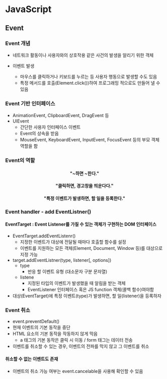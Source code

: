 # JavaScript

## Event

### Event 개념

- 네트워크 활동이나 사용자와의 상호작용 같은 사건의 발생을 알리기 위한 객체

- 이벤트 발생

  - 마우스를 클릭하거나 키보드를 누르는 등 사용자 행동으로 발생할 수도 있음
  - 특정 메서드를 호출(Element.click())하여 프로그래밍 적으로도 만들어 낼 수 있음 

  

### Event 기반 인터페이스

- AnimationEvent, ClipboardEvent, DragEvent 등
- UIEvent
  - 간단한 사용자 인터페이스 이벤트
  - Event의 상속을 받음
  - MouseEvent, KeyboardEvent, InputEvent, FocusEvent 등의 부모 객체 역할을 함 

### Event의 역할

#### <div align="center"> "~하면 ~한다."

#### <div align="center"> "클릭하면, 경고창을 띄운다다."

#### <div align="center"> "특정 이벤트가 발생하면, 할 일을 등록한다."



### Event handler - add EventListner()

#### EventTarget : Event Listener를 가질 수 있는 객체가 구현하는 DOM 인터페이스 

- EventTarget.addEventListenr()
  - 지정한 이벤트가 대상에 전달될 때마다 호출할 함수를 설정
  - 이벤트를 지원하는 모든 객체(Element, Document, Window 등)를 대상으로 지정 가능 
- target.addEventListner(type, listener[, options])
  - type
    - 반응 할 이벤트 유형 (대소문자 구분 문자열)
  - listene
    - 지정된 타입의 이벤트가 발생했을 때 알림을 받는 객체
    - EventListener 인터페이스 혹은 JS function 객체(콜백 함수)여야함 
- 대상(EventTarget)에 특정 이벤트(type)가 발생하면, 할 일(listener)을 등록하자 



### Event 취소

- event.preventDefault()
- 현재 이벤트의 기본 동작을 중단 
- HTML 요소의 기본 동작을 작동하지 않게 막음
  - a 태그의 기본 동작은 클릭 시 이동 / form 태그는 데이터 전송 
- 이벤트를 취소할 수 있는 경우, 이벤트의 전파를 막지 않고 그 이벤트를 취소 

#### 취소할 수 없는 이벤트도 존재

- 이벤트의 취소 가능 여부는 event.cancelable을 사용해 확인할 수 있음 
